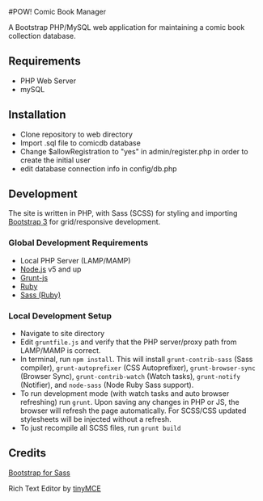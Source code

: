 #POW! Comic Book Manager

A Bootstrap PHP/MySQL web application for maintaining a comic book collection database.

## Requirements
* PHP Web Server
* mySQL

## Installation
* Clone repository to web directory
* Import .sql file to comicdb database
* Change $allowRegistration to "yes" in admin/register.php in order to create the initial user
* edit database connection info in config/db.php

## Development

The site is written in PHP, with Sass (SCSS) for styling and importing [Bootstrap 3](http://getbootstrap.com/) for grid/responsive development.

### Global Development Requirements
* Local PHP Server (LAMP/MAMP)
* [Node.js](//nodejs.org/en/) v5 and up
* [Grunt-js](//gruntjs.com/)
* [Ruby](//www.ruby-lang.org/en/)
* [Sass (Ruby)](//sass-lang.com/)

### Local Development Setup
* Navigate to site directory
* Edit `gruntfile.js` and verify that the PHP server/proxy path from LAMP/MAMP is correct.
* In terminal, run `npm install`. This will install `grunt-contrib-sass` (Sass compiler), `grunt-autoprefixer` (CSS Autoprefixer), `grunt-browser-sync` (Browser Sync), `grunt-contrib-watch` (Watch tasks), `grunt-notify` (Notifier), and `node-sass` (Node Ruby Sass support).
* To run development mode (with watch tasks and auto browser refreshing) run `grunt`. Upon saving any changes in PHP or JS, the browser will refresh the page automatically. For SCSS/CSS updated stylesheets will be injected without a refresh.
* To just recompile all SCSS files, run `grunt build`

## Credits
[Bootstrap for Sass](https://github.com/twbs/bootstrap-sass)

Rich Text Editor by [tinyMCE](//www.tinymce.com)
